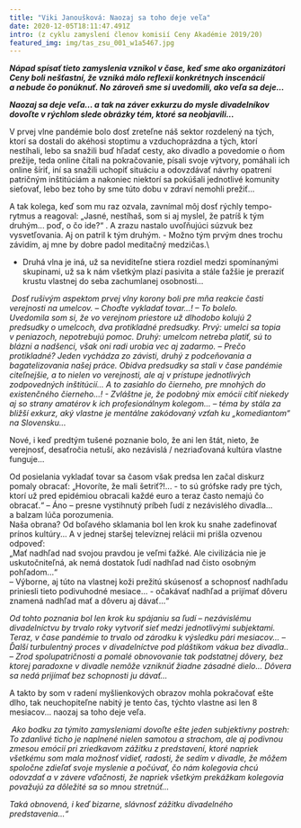```yaml
---
title: "Viki Janoušková: Naozaj sa toho deje veľa"
date: 2020-12-05T18:11:47.491Z
intro: (z cyklu zamyslení členov komisií Ceny Akadémie 2019/20)
featured_img: img/tas_zsu_001_w1a5467.jpg
---
```

***Nápad spísať tieto zamyslenia vznikol v čase, keď sme ako organizátori Ceny boli nešťastní, že vzniká málo reflexií konkrétnych inscenácií a nebude čo ponúknuť. No zároveň sme si uvedomili, ako veľa sa deje...***

***Naozaj sa deje veľa... a tak na záver exkurzu do mysle divadelníkov dovoľte v rýchlom slede obrázky tém, ktoré sa neobjavili...*** 

V prvej vlne pandémie bolo dosť zreteľne náš sektor rozdelený na tých, ktorí sa dostali do akéhosi stoptimu a vzduchoprázdna a tých, ktorí nestíhali, lebo sa snažili buď hľadať cesty, ako divadlo a povedomie o ňom prežije, teda online čítali na pokračovanie, písali svoje výtvory, pomáhali ich online šíriť, iní sa snažili uchopiť situáciu a odovzdávať návrhy opatrení patričným inštitúciám a nakoniec niektorí sa pokúšali jednotlivé komunity sieťovať, lebo bez toho by sme túto dobu v zdraví nemohli prežiť...

A tak kolega, keď som mu raz ozvala, zavnímal môj dosť rýchly tempo-rytmus a reagoval: „Jasné, nestíhaš, som si aj myslel, že patríš k tým druhým... poď, o čo ide?“ . A zrazu nastalo uvoľňujúci súzvuk bez vysvetľovania. Aj on patril k tým druhým. - Možno tým prvým dnes trochu závidím, aj mne by dobre padol meditačný medzičas.\
- Druhá vlna je iná, už sa neviditeľne stiera rozdiel medzi spomínanými skupinami, už sa k nám všetkým plazí pasivita a stále ťažšie je preraziť krustu vlastnej do seba zachumlanej osobnosti...

 *Dosť rušivým aspektom prvej vlny korony boli pre mňa reakcie časti verejnosti na umelcov. – Choďte vykladať tovar...! – To bolelo.* \
*Uvedomila som si, že vo verejnom priestore už dlhodobo kolujú 2 predsudky o umelcoch, dva protikladné predsudky. Prvý: umelci sa topia v peniazoch, nepotrebujú pomoc. Druhý: umelcom netreba platiť, sú to blázni a nadšenci, však oni radi urobia vec aj zadarmo. – Prečo protikladné? Jeden vychádza zo závisti, druhý z podceňovania a bagatelizovania našej práce. Obidva predsudky sa stali v čase pandémie citeľnejšie, a to nielen vo verejnosti, ale aj v prístupe jednotlivých zodpovedných inštitúcií... A to zasiahlo do čierneho, pre mnohých do existenčného čierneho...! - Zvláštne je, že podobný mix emócií cítiť niekedy aj so strany amatérov k ich profesionálnym kolegom... – téma by stála za bližší exkurz, aký vlastne je mentálne zakódovaný vzťah ku „komediantom“ na Slovensku...*

Nové, i keď predtým tušené poznanie bolo, že ani len štát, nieto, že verejnosť, desaťročia netuší, ako nezávislá / nezriaďovaná kultúra vlastne funguje...

Od posielania vykladať tovar sa časom však predsa len začal diskurz pomaly obracať: „Hovoríte, že mali šetriť?!... - to sú grófske rady pre tých, ktorí už pred epidémiou obracali každé euro a teraz často nemajú čo obracať.“ – Áno – presne vystihnutý príbeh ľudí z nezávislého divadla... a balzam lúča porozumenia.\
Naša obrana? Od boľavého sklamania bol len krok ku snahe zadefinovať prínos kultúry... A v jednej staršej televíznej relácii mi prišla ozvenou odpoveď:\
„Mať nadhľad nad svojou pravdou je veľmi ťažké. Ale civilizácia nie je uskutočniteľná, ak nemá dostatok ľudí nadhľad nad čisto osobným pohľadom...“\
– Výborne, aj túto na vlastnej koži prežitú skúsenosť a schopnosť nadhľadu priniesli tieto podivuhodné mesiace... - očakávať nadhľad a prijímať dôveru znamená nadhľad mať a dôveru aj dávať...“

*Od tohto poznania bol len krok ku spájaniu sa ľudí – nezávislému divadelníctvu by trvalo roky vytvoriť sieť medzi jednotlivými subjektami. Teraz, v čase pandémie to trvalo od zárodku k výsledku pári mesiacov... – Ďalší turbulentný proces v divadelníctve pod pláštikom vákua bez divadla.. – Zrod spolupatričnosti a pomalé obnovovanie tak podstatnej dôvery, bez ktorej paradoxne v divadle nemôže vzniknúť žiadne zásadné dielo... Dôvera sa nedá prijímať bez schopnosti ju dávať...*

A takto by som v radení myšlienkových obrazov mohla pokračovať ešte dlho, tak neuchopiteľne nabitý je tento čas, týchto vlastne asi len 8 mesiacov[](<>)... naozaj sa toho deje veľa.

 *Ako bodku za týmito zamysleniami dovoľte ešte jeden subjektívny postreh:\
To zdanlivé ticho je naplnené nielen samotou a strachom, ale aj podivnou zmesou emócií pri zriedkavom zážitku z predstavení, ktoré napriek všetkému som mala možnosť vidieť, radosti, že sedím v divadle, že môžem spoločne zdieľať svoje myslenie a počúvať, čo nám kolegovia chcú odovzdať a v závere vďačnosti, že napriek všetkým prekážkam kolegovia považujú za dôležité sa so mnou stretnúť...*

*Taká obnovená, i keď bizarne, slávnosť zážitku divadelného predstavenia...“*